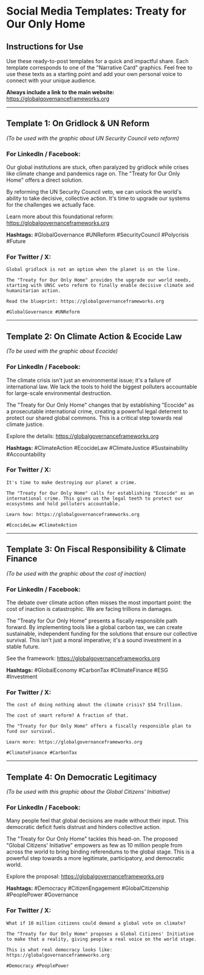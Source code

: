 # Social Media Templates: Treaty for Our Only Home

## Instructions for Use

Use these ready-to-post templates for a quick and impactful share. Each template corresponds to one of the "Narrative Card" graphics. Feel free to use these texts as a starting point and add your own personal voice to connect with your unique audience.

**Always include a link to the main website:** https://globalgovernanceframeworks.org

---

## Template 1: On Gridlock & UN Reform
*(To be used with the graphic about UN Security Council veto reform)*

### For LinkedIn / Facebook:

Our global institutions are stuck, often paralyzed by gridlock while crises like climate change and pandemics rage on. The "Treaty for Our Only Home" offers a direct solution.

By reforming the UN Security Council veto, we can unlock the world's ability to take decisive, collective action. It's time to upgrade our systems for the challenges we actually face.

Learn more about this foundational reform: https://globalgovernanceframeworks.org

**Hashtags:** #GlobalGovernance #UNReform #SecurityCouncil #Polycrisis #Future

### For Twitter / X:

```
Global gridlock is not an option when the planet is on the line.

The "Treaty for Our Only Home" provides the upgrade our world needs, starting with UNSC veto reform to finally enable decisive climate and humanitarian action.

Read the blueprint: https://globalgovernanceframeworks.org

#GlobalGovernance #UNReform
```

---

## Template 2: On Climate Action & Ecocide Law
*(To be used with the graphic about Ecocide)*

### For LinkedIn / Facebook:

The climate crisis isn't just an environmental issue; it's a failure of international law. We lack the tools to hold the biggest polluters accountable for large-scale environmental destruction.

The "Treaty for Our Only Home" changes that by establishing "Ecocide" as a prosecutable international crime, creating a powerful legal deterrent to protect our shared global commons. This is a critical step towards real climate justice.

Explore the details: https://globalgovernanceframeworks.org

**Hashtags:** #ClimateAction #EcocideLaw #ClimateJustice #Sustainability #Accountability

### For Twitter / X:

```
It's time to make destroying our planet a crime.

The "Treaty for Our Only Home" calls for establishing "Ecocide" as an international crime. This gives us the legal teeth to protect our ecosystems and hold polluters accountable.

Learn how: https://globalgovernanceframeworks.org

#EcocideLaw #ClimateAction
```

---

## Template 3: On Fiscal Responsibility & Climate Finance
*(To be used with the graphic about the cost of inaction)*

### For LinkedIn / Facebook:

The debate over climate action often misses the most important point: the cost of inaction is catastrophic. We are facing trillions in damages.

The "Treaty for Our Only Home" presents a fiscally responsible path forward. By implementing tools like a global carbon tax, we can create sustainable, independent funding for the solutions that ensure our collective survival. This isn't just a moral imperative; it's a sound investment in a stable future.

See the framework: https://globalgovernanceframeworks.org

**Hashtags:** #GlobalEconomy #CarbonTax #ClimateFinance #ESG #Investment

### For Twitter / X:

```
The cost of doing nothing about the climate crisis? $54 Trillion.

The cost of smart reform? A fraction of that.

The "Treaty for Our Only Home" offers a fiscally responsible plan to fund our survival.

Learn more: https://globalgovernanceframeworks.org

#ClimateFinance #CarbonTax
```

---

## Template 4: On Democratic Legitimacy
*(To be used with this graphic about the Global Citizens' Initiative)*

### For LinkedIn / Facebook:

Many people feel that global decisions are made without their input. This democratic deficit fuels distrust and hinders collective action.

The "Treaty for Our Only Home" tackles this head-on. The proposed "Global Citizens' Initiative" empowers as few as 10 million people from across the world to bring binding referendums to the global stage. This is a powerful step towards a more legitimate, participatory, and democratic world.

Explore the proposal: https://globalgovernanceframeworks.org

**Hashtags:** #Democracy #CitizenEngagement #GlobalCitizenship #PeoplePower #Governance

### For Twitter / X:

```
What if 10 million citizens could demand a global vote on climate?

The "Treaty for Our Only Home" proposes a Global Citizens' Initiative to make that a reality, giving people a real voice on the world stage.

This is what real democracy looks like: https://globalgovernanceframeworks.org

#Democracy #PeoplePower
```
